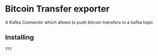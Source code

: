# Bitcoin Transfer exporter

A Kafka Connector which allows to push bitcoin transfers to a kafka topic

## Installing

???


